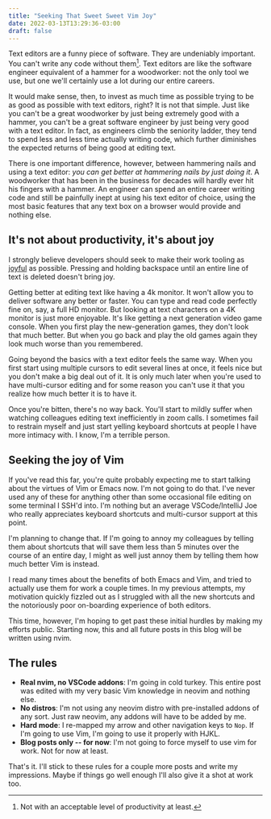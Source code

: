 ```yaml
---
title: "Seeking That Sweet Sweet Vim Joy"
date: 2022-03-13T13:29:36-03:00
draft: false 
---
```


Text editors are a funny piece of software. They are undeniably important. You can't write any code without them[^1]. 
Text editors are like the software engineer equivalent of a hammer for a woodworker: not the only tool we use, but one we'll certainly use a lot during our entire careers.  

It would make sense, then, to invest  as much time as possible trying to be as good as possible with text editors, right? It is not that simple. Just like you can't be a great woodworker by just being extremely good with a hammer, you can't be a great software engineer by just being very good with a text editor. In fact, as engineers climb the seniority ladder, they tend to spend less and less time actually writing code, which further diminishes the expected returns of being good at editing text.    

There is one important difference, however, between hammering nails and using a text editor: _you can get better at hammering nails by just doing it_. 
A woodworker that has been in the business for decades will hardly ever hit his fingers with a hammer. 
An engineer can spend an entire career writing code and still be painfully inept at using his text editor of choice, using the most basic features that any text box on a browser would provide and nothing else.

## It's not about productivity, it's about joy

I strongly believe developers should seek to make their work tooling as [joyful](/posts/joy) as possible. Pressing and holding backspace until an entire line of text is deleted doesn't bring joy.

Getting better at editing text like having a 4k monitor. It won't allow you to deliver software any better or faster. You can type and read code perfectly fine on, say, a full HD monitor. But looking at text characters on a 4K monitor is just more enjoyable. It's like getting a next generation video game console. When you first play the new-generation games, they don't look that much better. But when you go back and play the old games again they look much worse than you remembered.

Going beyond the basics with a text editor feels the same way. When you first start using multiple cursors to edit several lines at once, it feels nice but you don't make a big deal out of it. It is only much later when you're used to have multi-cursor editing and for some reason you can't use it that you realize how much better it is to have it. 

Once you're bitten, there's no way back. You'll start to mildly suffer when watching colleagues editing text inefficiently in zoom calls. I sometimes fail to restrain myself and just start yelling keyboard shortcuts at people I have more intimacy with. I know, I'm a terrible person. 

## Seeking the joy of Vim

If you've read this far, you're quite probably expecting me to start talking about the virtues of Vim or Emacs now. I'm not going to do that. I've never used any of these for anything other than some occasional file editing on some terminal I SSH'd into. I'm nothing but an average VSCode/IntelliJ Joe who really appreciates keyboard shortcuts and multi-cursor support at this point.

I'm planning to change that. If I'm going to annoy my colleagues by telling them about shortcuts that will save them less than 5 minutes over the course of an entire day, I might as well just annoy them by telling them how much better Vim is instead. 

I read many times about the benefits of both Emacs and Vim, and tried to actually use them for work a couple times. In my previous attempts, my motivation quickly fizzled out as I struggled with all the new shortcuts and the notoriously poor on-boarding experience of both editors.

This time, however, I'm hoping to get past these initial hurdles by making my efforts public. Starting now, this and all future posts in this blog will be written using nvim.  

## The rules

* __Real nvim, no VSCode addons__: I'm going in cold turkey. This entire post was edited with my very basic Vim knowledge in neovim and nothing else. 
* __No distros__: I'm not using any neovim distro with pre-installed addons of any sort. Just raw neovim, any addons will have to be added by me.
* __Hard mode__: I re-mapped my arrow and other navigation keys to `Nop`. If I'm going to use Vim, I'm going to use it properly with HJKL.
* __Blog posts only -- for now__: I'm not going to force myself to use vim for work. Not for now at least.  

That's it. I'll stick to these rules for a couple more posts and write my impressions. Maybe if things go well enough I'll also give it a shot at work too.

[^1]: Not with an acceptable level of productivity at least.
